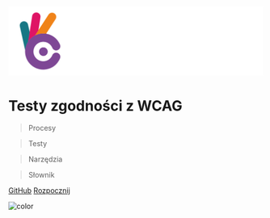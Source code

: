 ![logo](_images/lepszyweb.svg)


# Testy zgodności z WCAG

> Procesy

> Testy

> Narzędzia

> Słownik


[GitHub](https://github.com/lepszyweb/wcag-testy)
[Rozpocznij](testy/)

<!-- background color -->
![color](#4d245e)
